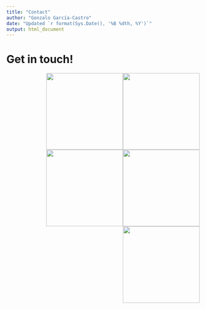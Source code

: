```yaml
---
title: "Contact"
author: "Gonzalo García-Castro"
date: "Updated `r format(Sys.Date(), '%B %dth, %Y')`"
output: html_document
---
```


# Get in touch!

<center><a href="https://www.imdb.com/user/ur114211961/?ref_=login"><img src="/images/imdb.svg" width="200" style="float:right" margin="35px"</a><ahref="https://github.com/gongcastro/Zombase"><img src="/images/github.svg" width="200" style="float:right" margin="35px"</a><a href="https://www.google.es/maps/place/UPF/@41.3896612,2.1893233,18z/data=!4m12!1m6!3m5!1s0x12a4a33ccd94d689:0xd685c271005de93c!2sCenter+for+Brain+%26+Cognition,+UPF!8m2!3d41.4035622!4d2.1944031!3m4!1s0x12a4a304cf89c015:0xfc36a1aa65cd41ee!8m2!3d41.3898056!4d2.1909859"><img src="/images/map.svg" width="200" style="float:right" margin="35px"</a><a href="mailto:zombase.database@upf.edu?"><img src="/images/envelope.svg" width="200" style="float:right" margin="35px"</a><a href="https://twitter.com/gongcastro"><img src="/images/twitter.svg" width="200" style="float:right" margin="35px"</a></center>
